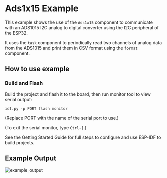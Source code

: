 # Ads1x15 Example

This example shows the use of the `Ads1x15` component to communicate with an
ADS1015 I2C analog to digital converter using the I2C peripheral of the ESP32.

It uses the `task` component to periodically read two channels of analog data
from the ADS1015 and print them in CSV format using the `format` component.

## How to use example

### Build and Flash

Build the project and flash it to the board, then run monitor tool to view serial output:

```
idf.py -p PORT flash monitor
```

(Replace PORT with the name of the serial port to use.)

(To exit the serial monitor, type ``Ctrl-]``.)

See the Getting Started Guide for full steps to configure and use ESP-IDF to build projects.

## Example Output

![example_output](https://user-images.githubusercontent.com/213467/225378943-a1aabb6a-c12c-4c91-9fcc-9e2d76555e3e.png)
